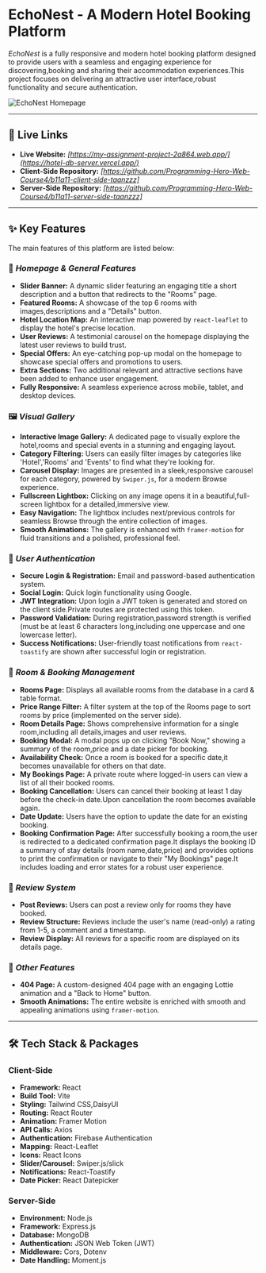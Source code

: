 # EchoNest - A Modern Hotel Booking Platform

*EchoNest* is a fully responsive and modern hotel booking platform designed to provide users with a seamless and engaging experience for discovering,booking and sharing their accommodation experiences.This project focuses on delivering an attractive user interface,robust functionality and secure authentication.

![EchoNest Homepage](https://i.ibb.co/cKShFKfG/Screenshot-2025-06-17-225939.png)


---

## 🔗 Live Links

- **Live Website:** *[https://my-assignment-project-2a864.web.app/](https://hotel-db-server.vercel.app/)*
- **Client-Side Repository:** *[https://github.com/Programming-Hero-Web-Course4/b11a11-client-side-taanzzz]*
- **Server-Side Repository:** *[https://github.com/Programming-Hero-Web-Course4/b11a11-server-side-taanzzz]*

---

## ✨ Key Features

The main features of this platform are listed below:

### 🏡 *Homepage & General Features*

- **Slider Banner:** A dynamic slider featuring an engaging title a short description and a button that redirects to the "Rooms" page.
- **Featured Rooms:** A showcase of the top 6 rooms with images,descriptions and a "Details" button.
- **Hotel Location Map:** An interactive map powered by `react-leaflet` to display the hotel's precise location.
- **User Reviews:** A testimonial carousel on the homepage displaying the latest user reviews to build trust.
- **Special Offers:** An eye-catching pop-up modal on the homepage to showcase special offers and promotions to users.
- **Extra Sections:** Two additional relevant and attractive sections have been added to enhance user engagement.
- **Fully Responsive:** A seamless experience across mobile, tablet, and desktop devices.

### 🖼️ *Visual Gallery*

- **Interactive Image Gallery:** A dedicated page to visually explore the hotel,rooms and special events in a stunning and engaging layout.
- **Category Filtering:** Users can easily filter images by categories like 'Hotel','Rooms' and 'Events' to find what they're looking for.
- **Carousel Display:** Images are presented in a sleek,responsive carousel for each category, powered by `Swiper.js`, for a modern Browse experience.
- **Fullscreen Lightbox:** Clicking on any image opens it in a beautiful,full-screen lightbox for a detailed,immersive view.
- **Easy Navigation:** The lightbox includes next/previous controls for seamless Browse through the entire collection of images.
- **Smooth Animations:** The gallery is enhanced with `framer-motion` for fluid transitions and a polished, professional feel.

### 🔐 *User Authentication*

- **Secure Login & Registration:** Email and password-based authentication system.
- **Social Login:** Quick login functionality using Google.
- **JWT Integration:** Upon login a JWT token is generated and stored on the client side.Private routes are protected using this token.
- **Password Validation:** During registration,password strength is verified (must be at least 6 characters long,including one uppercase and one lowercase letter).
- **Success Notifications:** User-friendly toast notifications from `react-toastify` are shown after successful login or registration.

### 🛌 *Room & Booking Management*

- **Rooms Page:** Displays all available rooms from the database in a card & table format.
- **Price Range Filter:** A filter system at the top of the Rooms page to sort rooms by price (implemented on the server side).
- **Room Details Page:** Shows comprehensive information for a single room,including all details,images and user reviews.
- **Booking Modal:** A modal pops up on clicking "Book Now," showing a summary of the room,price and a date picker for booking.
- **Availability Check:** Once a room is booked for a specific date,it becomes unavailable for others on that date.
- **My Bookings Page:** A private route where logged-in users can view a list of all their booked rooms.
- **Booking Cancellation:** Users can cancel their booking at least 1 day before the check-in date.Upon cancellation the room becomes available again.
- **Date Update:** Users have the option to update the date for an existing booking.
- **Booking Confirmation Page:** After successfully booking a room,the user is redirected to a dedicated confirmation page.It displays the booking ID a summary of stay details (room name,date,price) and provides options to print the confirmation or navigate to their "My Bookings" page.It includes loading and error states for a robust user experience.

### 📝 *Review System*

- **Post Reviews:** Users can post a review only for rooms they have booked.
- **Review Structure:** Reviews include the user's name (read-only) a rating from 1-5, a comment and a timestamp.
- **Review Display:** All reviews for a specific room are displayed on its details page.

### 🚀 *Other Features*

- **404 Page:** A custom-designed 404 page with an engaging Lottie animation and a "Back to Home" button.
- **Smooth Animations:** The entire website is enriched with smooth and appealing animations using `framer-motion`.

---

## 🛠 Tech Stack & Packages

### Client-Side

- **Framework:** React
- **Build Tool:** Vite
- **Styling:** Tailwind CSS,DaisyUI
- **Routing:** React Router
- **Animation:** Framer Motion
- **API Calls:** Axios
- **Authentication:** Firebase Authentication
- **Mapping:** React-Leaflet
- **Icons:** React Icons
- **Slider/Carousel:** Swiper.js/slick
- **Notifications:** React-Toastify
- **Date Picker:** React Datepicker

### Server-Side

- **Environment:** Node.js
- **Framework:** Express.js
- **Database:** MongoDB
- **Authentication:** JSON Web Token (JWT)
- **Middleware:** Cors, Dotenv
- **Date Handling:** Moment.js